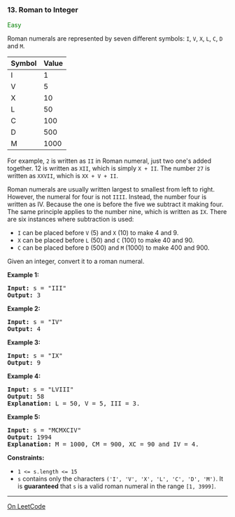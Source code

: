 ### 13. Roman to Integer

<span style="color:green">Easy</span>

Roman numerals are represented by seven different symbols: 
`I`, `V`, `X`, `L`, `C`, `D` and `M`.

Symbol | Value
-------|------
   I   |   1
   V   |   5
   X   |   10
   L   |   50
   C   |   100
   D   |   500
   M   |   1000

For example, `2` is written as `II` in Roman numeral, 
just two one's added together. 12 is written as `XII`, 
which is simply `X + II`. 
The number `27` is written as `XXVII`, 
which is `XX + V + II`.

Roman numerals are usually written largest to smallest from 
left to right. However, the numeral for four is not `IIII`. 
Instead, the number four is written as IV. Because the one 
is before the five we subtract it making four. 
The same principle applies to the number nine, 
which is written as `IX`. There are six instances 
where subtraction is used:

* `I` can be placed before `V` (5) and `X` (10) to make 4 and 9.
* `X` can be placed before `L` (50) and `C` (100) to make 40 and 90.
* `C` can be placed before `D` (500) and `M` (1000) to make 400 and 900.

Given an integer, convert it to a roman numeral.

__Example 1:__

<pre>
<b>Input:</b> s = "III"
<b>Output:</b> 3
</pre>

__Example 2:__
<pre>
<b>Input:</b> s = "IV"
<b>Output:</b> 4
</pre>

__Example 3:__
<pre>
<b>Input:</b> s = "IX"
<b>Output:</b> 9
</pre>

__Example 4:__
<pre>
<b>Input:</b> s = "LVIII"
<b>Output:</b> 58
<b>Explanation:</b> L = 50, V = 5, III = 3.
</pre>

__Example 5:__
<pre>
<b>Input:</b> s = "MCMXCIV"
<b>Output:</b> 1994
<b>Explanation:</b> M = 1000, CM = 900, XC = 90 and IV = 4.
</pre>

__Constraints:__
* `1 <= s.length <= 15`
* `s` contains only the characters 
  `('I', 'V', 'X', 'L', 'C', 'D', 'M')`.
  It is __guaranteed__ that `s` is a valid roman numeral 
  in the range `[1, 3999]`.

---

[On LeetCode](https://leetcode.com/problems/roman-to-integer/)
